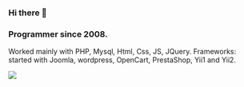 ### Hi there 👋

### Programmer since 2008.
Worked mainly with PHP, Mysql, Html, Css, JS, JQuery.
Frameworks: started with Joomla, wordpress, OpenCart, PrestaShop, Yii1 and Yii2.

<!--
**ricgrangeia/ricgrangeia** is a ✨ _special_ ✨ repository because its `README.md` (this file) appears on your GitHub profile.

Here are some ideas to get you started:

- 🔭 I’m currently working on ...
- 🌱 I’m currently learning ...
- 👯 I’m looking to collaborate on ...
- 🤔 I’m looking for help with ...
- 💬 Ask me about ...
- 📫 How to reach me: ...
- 😄 Pronouns: ...
- ⚡ Fun fact: ...
-->

![](https://www.codewars.com/users/beboopp/badges/micro)
